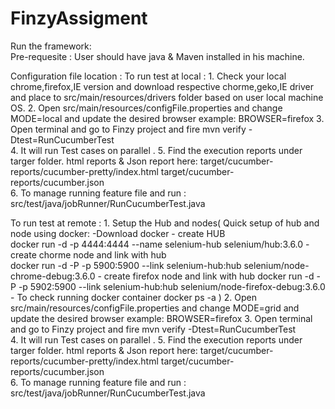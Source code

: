 # FinzyAssigment

Run the framework:  
Pre-requesite : User should have java & Maven installed in his machine. 

Configuration file location : 
To run  test at local :
     1. Check your local chrome,firefox,IE  version and download respective chorme,geko,IE driver 
     and place to src/main/resources/drivers  folder based on user local machine OS. 
     2. Open src/main/resources/configFile.properties and change  MODE=local and update the  desired browser example: BROWSER=firefox
     3. Open terminal and go to Finzy project and fire 
            mvn verify -Dtest=RunCucumberTest  
     4. It will run Test cases on  parallel . 
     5. Find the execution reports under targer folder. 
                               html reports  & Json report  here: target/cucumber-reports/cucumber-pretty/index.html 
                                                                  target/cucumber-reports/cucumber.json                                                        
     6. To manage running feature file and run : src/test/java/jobRunner/RunCucumberTest.java                                                    
         
To run test at remote :
     1. Setup the Hub and nodes(
        Quick setup of hub and node using docker:
        -Download docker
        - create HUB  
            docker run -d -p 4444:4444 --name selenium-hub selenium/hub:3.6.0
        -create chorme node and link with hub  
          docker run -d -P -p 5900:5900 --link selenium-hub:hub selenium/node-chrome-debug:3.6.0
        - create firefox node and link with hub
           docker run -d -P -p 5902:5900 --link selenium-hub:hub selenium/node-firefox-debug:3.6.0
        - To check running docker container 
            docker ps -a 
         )
     2. Open src/main/resources/configFile.properties and change  MODE=grid and update the  desired browser example: BROWSER=firefox
     3. Open terminal and go to Finzy project and fire  mvn verify -Dtest=RunCucumberTest  
     4. It will run Test cases on  parallel . 
     5. Find the execution reports under targer folder. 
                               html reports  & Json report  here: target/cucumber-reports/cucumber-pretty/index.html 
                                                                  target/cucumber-reports/cucumber.json                                                        
     6. To manage running feature file and run : src/test/java/jobRunner/RunCucumberTest.java  
         